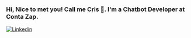 ### Hi, Nice to met you! Call me Cris 👋. I'm a Chatbot Developer at Conta Zap. 

[![Linkedin](https://img.shields.io/badge/LinkedIn-0077B5?style=for-the-badge&logo=linkedin&logoColor=white)](https://www.linkedin.com/in/lunardicristian/)
